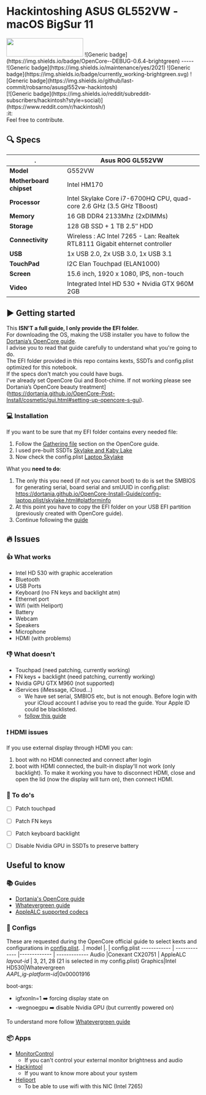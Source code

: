 # Hackintoshing ASUS GL552VW - macOS BigSur 11
<img src="https://github.com/acidanthera/OpenCorePkg/blob/master/Docs/Logos/OpenCore_with_text_Small.png" width="200" height="48"/>
![Generic badge](https://img.shields.io/badge/OpenCore--DEBUG-0.6.4-brightgreen)
-----
<br>![Generic badge](https://img.shields.io/maintenance/yes/2021)
![Generic badge](https://img.shields.io/badge/currently_working-brightgreen.svg)
![Generic badge](https://img.shields.io/github/last-commit/robsarno/asusgl552vw-hackintosh)
<br>[![Generic badge](https://img.shields.io/reddit/subreddit-subscribers/hackintosh?style=social)](https://www.reddit.com/r/hackintosh/)
<br>:it:
<br>Feel free to contribute.


## :mag: Specs
.| Asus ROG GL552VW
------------ | -------------
**Model**| G552VW
**Motherboard chipset** | Intel HM170
**Processor** | Intel Skylake Core i7-6700HQ CPU, quad-core 2.6 GHz (3.5 GHz TBoost)
**Memory** |16 GB DDR4 2133Mhz (2xDIMMs)
**Storage** |128 GB SSD + 1 TB 2.5″ HDD
**Connectivity** |Wireless : AC Intel 7265 - Lan: Realtek RTL8111 Gigabit ehternet controller
**USB** | 1x USB 2.0, 2x USB 3.0, 1x USB 3.1
**TouchPad** | I2C Elan Touchpad (ELAN1000)
**Screen** |15.6 inch, 1920 x 1080, IPS, non-touch
**Video** |	Integrated Intel HD 530 + Nvidia GTX 960M 2GB

## :arrow_forward: Getting started
This **ISN'T a full guide, I only provide the EFI folder.** 
<br>For downloading the OS, making the USB installer you have to follow the [Dortania’s OpenCore guide](https://dortania.github.io/OpenCore-Install-Guide/).
<br>I advise you to read that guide carefully to understand what you're going to do. 
<br>The EFI folder provided in this repo contains kexts, SSDTs and config.plist optimized for this notebook.
<br>If the specs don't match you could have bugs.
<br>I've already set OpenCore Gui and Boot-chime. If not working please see Dortania’s OpenCore beauty treatment](https://dortania.github.io/OpenCore-Post-Install/cosmetic/gui.html#setting-up-opencore-s-gui).

### :computer: Installation
If you want to be sure that my EFI folder contains every needed file:
1. Follow the [Gathering file](https://dortania.github.io/OpenCore-Install-Guide/ktext.html) section on the OpenCore guide.
2. I used pre-built SSDTs [Skylake and Kaby Lake](https://dortania.github.io/Getting-Started-With-ACPI/ssdt-methods/ssdt-prebuilt.html#laptop-skylake-and-kaby-lake)
3. Now check the config.plist [Laptop Skylake](https://dortania.github.io/OpenCore-Install-Guide/config-laptop.plist/skylake.html)

What you **need to do**:
1. The only this you need (if not you cannot boot) to do is set the SMBIOS for generating serial, board serial and smUUID in config.plist: https://dortania.github.io/OpenCore-Install-Guide/config-laptop.plist/skylake.html#platforminfo
2. At this point you have to copy the EFI folder on your USB EFI partition (previously created with OpenCore guide).
3. Continue following the [guide](https://dortania.github.io/OpenCore-Install-Guide/config-laptop.plist/skylake.html#cleaning-up)

## :fire: Issues 
### :thumbsup: What works 
* Intel HD 530 with graphic acceleration
* Bluetooth
* USB Ports
* Keyboard (no FN keys and backlight atm)
* Ethernet port
* Wifi (with Heliport)
* Battery
* Webcam
* Speakers
* Microphone
* HDMI (with problems)

### :thumbsdown: What doesn't
* Touchpad (need patching, currently working)
* FN keys + backlight (need patching, currently working)
* Nvidia GPU GTX M960 (not supported)
* iServices (iMessage, iCloud...)
	* We have set serial, SMBIOS etc, but is not enough. Before login with your iCloud account I advise you to read the guide. Your Apple ID could be blacklisted.
	* [follow this guide](https://dortania.github.io/OpenCore-Post-Install/universal/iservices.html#fixing-en0) 

### :exclamation: HDMI issues
If you use external display through HDMI you can:
1.  boot with no HDMI connected and connect after login
2.  boot with HDMI connected, the built-in display'll not work (only backlight). To make it working you have to disconnect HDMI, close and open the lid (now the display will turn on), then connect HDMI.

### :pushpin: To do's
- [ ] Patch touchpad
- [ ] Patch FN keys
- [ ] Patch keyboard backlight
- [ ] Disable Nvidia GPU in SSDTs to preserve battery


## Useful to know

### :books: Guides
* [Dortania's OpenCore guide](https://dortania.github.io/OpenCore-Install-Guide/)
* [Whatevergreen guide](https://github.com/acidanthera/WhateverGreen/blob/master/Manual/FAQ.IntelHD.en.md)
* [AppleALC supported codecs](https://github.com/acidanthera/applealc/wiki/supported-codecs)

### :wrench: Configs
These are requested during the OpenCore official guide to select kexts and configurations in [config.plist](https://dortania.github.io/OpenCore-Install-Guide/config-laptop.plist/skylake.html).
.| model |. | config.plist
------------ | ------------- |------------- |  -------------
Audio |Conexant CX20751 | AppleALC<br>*layout-id* | 3, 21, 28 (21 is selected in my config.plist)
Graphics|Intel HD530|Whatevergreen<br>*AAPL,ig-platform-id*|0x00001916

boot-args:
* igfxonln=1 :arrow_right: forcing display state on
* -wegnoegpu :arrow_right: disable Nvidia GPU (but currently powered on)

To understand more follow [Whatevergreen guide](https://github.com/acidanthera/WhateverGreen/blob/master/Manual/FAQ.IntelHD.en.md)

### :package: Apps
* [MonitorControl](https://github.com/MonitorControl/MonitorControl/blob/master/README.md)
	* If you can't control your external monitor brightness and audio
* [Hackintool](https://github.com/headkaze/Hackintool)
	* If you want to know more about your system
* [Heliport](https://github.com/OpenIntelWireless/HeliPort)
	* To be able to use wifi with this NIC (Intel 7265)